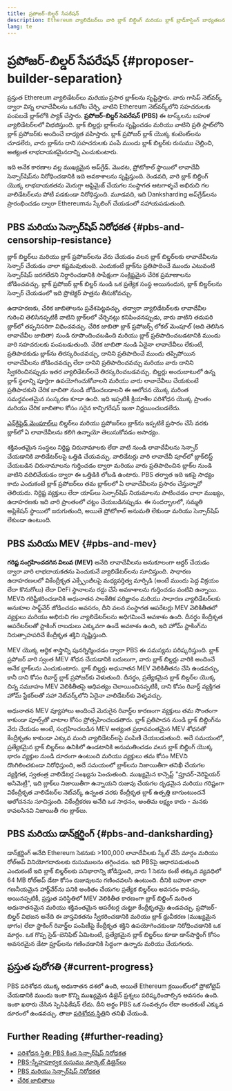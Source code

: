 ```yaml
---
title: ప్రపోజర్-బిల్డర్ సేపరేషన్
description: Ethereum వ్యాలిడేటర్‌లు వారి బ్లాక్ బిల్డింగ్ మరియు బ్లాక్ బ్రాడ్‌కాస్టింగ్ బాధ్యతలను ఎలా మరియు ఎందుకు విభజిస్తారో తెలుసుకోండి.
lang: te
---
```


# ప్రపోజర్-బిల్డర్ సేపరేషన్ {#proposer-builder-separation}

ప్రస్తుత Ethereum వ్యాలిడేటర్‌లు _మరియు_ ప్రసార బ్లాక్‌లను సృష్టిస్తారు. వారు గాసిప్ నెట్‌వర్క్ ద్వారా విన్న లావాదేవీలను ఒకచోట చేర్చి, వాటిని Ethereum నెట్‌వర్క్‌లోని సహచరులకు పంపబడే బ్లాక్‌లోకి ప్యాక్ చేస్తారు. **ప్రపోజర్-బిల్డర్ సెపరేషన్ (PBS)** ఈ టాస్క్‌లను బహుళ వ్యాలిడేటర్‌లలో విభజిస్తుంది. బ్లాక్ బిల్డర్లు బ్లాక్‌లను సృష్టించడం మరియు వాటిని ప్రతి స్లాట్‌లోని బ్లాక్ ప్రపోజర్‌కు అందించే బాధ్యత వహిస్తారు. బ్లాక్ ప్రపోజర్ బ్లాక్ యొక్క కంటెంట్‌లను చూడలేరు, వారు బ్లాక్‌ను దాని సహచరులకు పంపే ముందు బ్లాక్ బిల్డర్‌కు రుసుము చెల్లించి, అత్యంత లాభదాయకమైనదాన్ని ఎంచుకుంటారు.

ఇది అనేక కారణాల వల్ల ముఖ్యమైన అప్‌గ్రేడ్. మొదట, ప్రోటోకాల్ స్థాయిలో లావాదేవీ సెన్సార్‌షిప్‌ను నిరోధించడానికి ఇది అవకాశాలను సృష్టిస్తుంది. రెండవది, వారి బ్లాక్ బిల్డింగ్ యొక్క లాభదాయకతను మెరుగ్గా ఆప్టిమైజ్ చేయగల సంస్థాగత ఆటగాళ్ళచే అభిరుచి గల వాలిడేటర్‌లను పోటీ పడకుండా నిరోధిస్తుంది. మూడవది, ఇది Danksharding అప్‌గ్రేడ్‌లను ప్రారంభించడం ద్వారా Ethereumను స్కేలింగ్ చేయడంలో సహాయపడుతుంది.

## PBS మరియు సెన్సార్‌షిప్ నిరోధకత {#pbs-and-censorship-resistance}

బ్లాక్ బిల్డర్‌లు మరియు బ్లాక్ ప్రపోజర్‌లను వేరు చేయడం వలన బ్లాక్ బిల్డర్‌లకు లావాదేవీలను సెన్సార్ చేయడం చాలా కష్టమవుతుంది. ఎందుకంటే బ్లాక్‌ను ప్రతిపాదించే ముందు ఎటువంటి సెన్సార్‌షిప్ జరగలేదని నిర్ధారించడానికి సాపేక్షంగా సంక్లిష్టమైన చేరిక ప్రమాణాలను జోడించవచ్చు. బ్లాక్ ప్రపోజర్ బ్లాక్ బిల్డర్ నుండి ఒక ప్రత్యేక సంస్థ అయినందున, బ్లాక్ బిల్డర్‌లను సెన్సార్ చేయడంలో ఇది ప్రొటెక్టర్ పాత్రను తీసుకోవచ్చు.

ఉదాహరణకు, చేరిక జాబితాలను ప్రవేశపెట్టవచ్చు, తద్వారా వ్యాలిడేటర్‌లకు లావాదేవీల గురించి తెలిసినప్పటికీ వాటిని బ్లాక్‌లలో చేర్చినట్లు కనిపించనప్పుడు, వారు వాటిని తదుపరి బ్లాక్‌లో తప్పనిసరిగా విధించవచ్చు. చేరిక జాబితా బ్లాక్ ప్రపోజర్స్ లోకల్ మెంపూల్ (అది తెలిసిన లావాదేవీల జాబితా) నుండి రూపొందించబడింది మరియు బ్లాక్ ప్రతిపాదించబడటానికి ముందు వారి సహచరులకు పంపబడుతుంది. చేరిక జాబితా నుండి ఏదైనా లావాదేవీలు లేకుంటే, ప్రతిపాదకుడు బ్లాక్‌ను తిరస్కరించవచ్చు, దానిని ప్రతిపాదించే ముందు తప్పిపోయిన లావాదేవీలను జోడించవచ్చు లేదా దానిని ప్రతిపాదించవచ్చు మరియు వారు దానిని స్వీకరించినప్పుడు ఇతర వ్యాలిడేటర్‌లచే తిరస్కరించబడవచ్చు. బిల్డర్లు అందుబాటులో ఉన్న బ్లాక్ స్థలాన్ని పూర్తిగా ఉపయోగించుకోవాలని మరియు వారు లావాదేవీలు చేయకుంటే ప్రతిపాదకుని చేరిక జాబితా నుండి జోడించబడాలని ఈ ఆలోచన యొక్క మరింత సమర్థవంతమైన సంస్కరణ కూడా ఉంది. ఇది ఇప్పటికీ క్రియాశీల పరిశోధన యొక్క ప్రాంతం మరియు చేరిక జాబితాల కోసం సరైన కాన్ఫిగరేషన్ ఇంకా నిర్ణయించబడలేదు.

[ఎన్‌క్రిప్టెడ్ మెంపూల్‌లు](https://www.youtube.com/watch?v=fHDjgFcha0M&list=PLpktWkixc1gUqkyc1-iE6TT0RWQTBJELe&index=3) బిల్డర్‌లు మరియు ప్రపోజర్‌లు బ్లాక్‌ను ఇప్పటికే ప్రసారం చేసే వరకు బ్లాక్‌లో ఏ లావాదేవీలను కలిగి ఉన్నాయో తెలుసుకోవడం అసాధ్యం.

<ExpandableCard title="PBS ఎలాంటి సెన్సార్‌షిప్‌ను పరిష్కరిస్తుంది?" eventCategory="/roadmap/pbs" eventName="clicked what kinds of censorship does PBS solve?">

శక్తివంతమైన సంస్థలు నిర్దిష్ట చిరునామాలకు లేదా వాటి నుండి లావాదేవీలను సెన్సార్ చేయడానికి వాలిడేటర్‌లపై ఒత్తిడి చేయవచ్చు. వాలిడేటర్లు వారి లావాదేవీ పూల్‌లో బ్లాక్‌లిస్ట్ చేయబడిన చిరునామాలను గుర్తించడం ద్వారా మరియు వారు ప్రతిపాదించిన బ్లాక్‌ల నుండి వాటిని వదిలివేయడం ద్వారా ఈ ఒత్తిడికి లోబడి ఉంటారు. PBS తర్వాత ఇది ఇకపై సాధ్యం కాదు ఎందుకంటే బ్లాక్ ప్రపోజర్‌లు తమ బ్లాక్‌లలో ఏ లావాదేవీలను ప్రసారం చేస్తున్నారో తెలియదు. నిర్దిష్ట వ్యక్తులు లేదా యాప్‌లు సెన్సార్‌షిప్ నియమాలను పాటించడం చాలా ముఖ్యం, ఉదాహరణకు ఇది వారి ప్రాంతంలో చట్టం చేయబడినప్పుడు. ఈ సందర్భాలలో, సమ్మతి అప్లికేషన్ స్థాయిలో జరుగుతుంది, అయితే ప్రోటోకాల్ అనుమతి లేకుండా మరియు సెన్సార్‌షిప్ లేకుండా ఉంటుంది.

</ExpandableCard>

## PBS మరియు MEV {#pbs-and-mev}

**గరిష్ట సంగ్రహించదగిన విలువ (MEV)** అనేది లావాదేవీలను అనుకూలంగా ఆర్డర్ చేయడం ద్వారా వారి లాభదాయకతను పెంచుకునే వ్యాలిడేటర్‌లను సూచిస్తుంది. సాధారణ ఉదాహరణలలో వికేంద్రీకృత ఎక్స్ఛేంజీలపై మధ్యవర్తిత్వ మార్పిడి (అంటే ముందు పెద్ద విక్రయం లేదా కొనుగోలు) లేదా DeFi స్థానాలను రద్దు చేసే అవకాశాలను గుర్తించడం వంటివి ఉన్నాయి. MEVని గరిష్టీకరించడానికి అధునాతన సాంకేతిక పరిజ్ఞానం మరియు సాధారణ వ్యాలిడేటర్‌లకు అనుకూల సాఫ్ట్‌వేర్ జోడించడం అవసరం, దీని వలన సంస్థాగత ఆపరేటర్లు MEV వెలికితీతలో వ్యక్తులు మరియు అభిరుచి గల వ్యాలిడేటర్‌లను అధిగమించే అవకాశం ఉంది. దీనర్థం కేంద్రీకృత ఆపరేటర్‌లతో స్టాకింగ్ రాబడులు ఎక్కువగా ఉండే అవకాశం ఉంది, ఇది హోమ్ స్టాకింగ్‌ను నిరుత్సాహపరిచే కేంద్రీకృత శక్తిని సృష్టిస్తుంది.

MEV యొక్క ఆర్థిక శాస్త్రాన్ని పునర్నిర్మించడం ద్వారా PBS ఈ సమస్యను పరిష్కరిస్తుంది. బ్లాక్ ప్రపోజర్ వారి స్వంత MEV శోధన చేయడానికి బదులుగా, వారు బ్లాక్ బిల్డర్లు వారికి అందించే అనేక బ్లాక్‌లను ఎంచుకుంటారు. బ్లాక్ బిల్డర్లు అధునాతన MEV వెలికితీతను చేసి ఉండవచ్చు, కానీ దాని కోసం రివార్డ్ బ్లాక్ ప్రపోజర్‌కు వెళుతుంది. దీనర్థం, ప్రత్యేకమైన బ్లాక్ బిల్డర్‌ల యొక్క చిన్న సమూహం MEV వెలికితీతపై ఆధిపత్యం చెలాయించినప్పటికీ, దాని కోసం రివార్డ్ వ్యక్తిగత హోమ్ స్టేకర్‌లతో సహా నెట్‌వర్క్‌లోని ఏదైనా వాలిడేటర్‌కు వెళ్ళవచ్చు.

<ExpandableCard title="బ్లాక్ బిల్డింగ్‌ను కేంద్రీకరించడం ఎందుకు మంచిది?" eventCategory="/roadmap/pbs" eventName="clicked why is it OK to centralize block building?">

అధునాతన MEV వ్యూహాలు అందించే మెరుగైన రివార్డ్‌ల కారణంగా వ్యక్తులు తమ సొంతంగా కాకుండా పూల్స్‌తో వాటాల కోసం ప్రోత్సహించబడతారు. బ్లాక్ ప్రతిపాదన నుండి బ్లాక్ బిల్డింగ్‌ను వేరు చేయడం అంటే, సంగ్రహించబడిన MEV అత్యంత ప్రభావవంతమైన MEV శోధనతో కేంద్రీకృతం కాకుండా ఎక్కువ మంది వ్యాలిడేటర్‌లపై పంపిణీ చేయబడుతుంది. అదే సమయంలో, ప్రత్యేకమైన బ్లాక్ బిల్డర్‌లు ఉనికిలో ఉండటానికి అనుమతించడం వలన బ్లాక్ బిల్డింగ్ యొక్క భారం వ్యక్తుల నుండి దూరంగా ఉంటుంది మరియు వ్యక్తులు తమ కోసం MEVని దొంగిలించకుండా నిరోధిస్తుంది, అదే సమయంలో బ్లాక్‌లను నిజాయితీగా తనిఖీ చేయగల వ్యక్తిగత, స్వతంత్ర వాలిడేటర్ల సంఖ్యను పెంచుతుంది. ముఖ్యమైన కాన్సెప్ట్ "ప్రూవర్-వెరిఫైయర్ అసిమెట్రీ", ఇది బ్లాక్‌లు నిజాయితీగా ఉన్నాయని రుజువు చేయగల దృఢమైన మరియు గరిష్టంగా వికేంద్రీకృత వాలిడేటర్‌ల నెట్‌వర్క్ ఉన్నంత వరకు కేంద్రీకృత బ్లాక్ ఉత్పత్తి బాగుంటుందనే ఆలోచనను సూచిస్తుంది. వికేంద్రీకరణ అనేది ఒక సాధనం, అంతిమ లక్ష్యం కాదు - మనకు కావలసినవి నిజాయితీ గల బ్లాక్‌లు.
</ExpandableCard>

## PBS మరియు డాన్‌క్షర్డింగ్ {#pbs-and-danksharding}

డాన్‌క్షర్డింగ్ అనేది Ethereum సెకనుకు >100,000 లావాదేవీలకు స్కేల్ చేసే మార్గం మరియు రోల్అప్ వినియోగదారులకు రుసుములను తగ్గించడం. ఇది PBSపై ఆధారపడుతుంది ఎందుకంటే ఇది బ్లాక్ బిల్డర్‌లకు పనిభారాన్ని జోడిస్తుంది, వారు 1 సెకను కంటే తక్కువ వ్యవధిలో 64 MB రోల్అప్ డేటా కోసం రుజువులను గణించవలసి ఉంటుంది. దీనికి బహుశా చాలా గణనీయమైన హార్డ్‌వేర్‌ను పనికి అంకితం చేయగల ప్రత్యేక బిల్డర్‌లు అవసరం కావచ్చు. అయినప్పటికీ, ప్రస్తుత పరిస్థితిలో MEV వెలికితీత కారణంగా బ్లాక్ బిల్డింగ్ మరింత అధునాతనమైన మరియు శక్తివంతమైన ఆపరేటర్ల చుట్టూ కేంద్రీకృతమై ఉండవచ్చు. ప్రపోజర్-బిల్డర్ విభజన అనేది ఈ వాస్తవికతను స్వీకరించడానికి మరియు బ్లాక్ ధ్రువీకరణ (ముఖ్యమైన భాగం) లేదా స్టాకింగ్ రివార్డ్‌ల పంపిణీపై కేంద్రీకృత శక్తిని ఉపయోగించకుండా నిరోధించడానికి ఒక మార్గం. ఒక గొప్ప సైడ్-బెనిఫిట్ ఏమిటంటే, ప్రత్యేకమైన బ్లాక్ బిల్డర్‌లు కూడా డాన్‌షార్డింగ్ కోసం అవసరమైన డేటా ప్రూఫ్‌లను గణించడానికి సిద్ధంగా ఉన్నారు మరియు చేయగలరు.

## ప్రస్తుత పురోగతి {#current-progress}

PBS పరిశోధన యొక్క అధునాతన దశలో ఉంది, అయితే Ethereum క్లయింట్‌లలో ప్రోటోటైప్ చేయడానికి ముందు ఇంకా కొన్ని ముఖ్యమైన డిజైన్ ప్రశ్నలు పరిష్కరించాల్సిన అవసరం ఉంది. ఇంకా ఖరారు చేసిన స్పెసిఫికేషన్ లేదు. దీని అర్థం PBS ఒక సంవత్సరం లేదా అంతకంటే ఎక్కువ దూరంలో ఉండవచ్చు. తాజా [పరిశోధన స్థితి](https://notes.ethereum.org/@vbuterin/pbs_censorship_resistance)ని తనిఖీ చేయండి.

## Further Reading {#further-reading}

- [పరిశోధన స్థితి: PBS కింద సెన్సార్‌షిప్ నిరోధకత](https://notes.ethereum.org/@vbuterin/pbs_censorship_resistance)
- [PBS-స్నేహపూర్వక రుసుము మార్కెట్ డిజైన్‌లు](https://ethresear.ch/t/proposer-block-builder-separation-friendly-fee-market-designs/9725)
- [PBS మరియు సెన్సార్‌షిప్ నిరోధకత](https://notes.ethereum.org/@fradamt/H1TsYRfJc#Secondary-auctions)
- [చేరిక జాబితాలు](https://notes.ethereum.org/@fradamt/H1ZqdtrBF)
